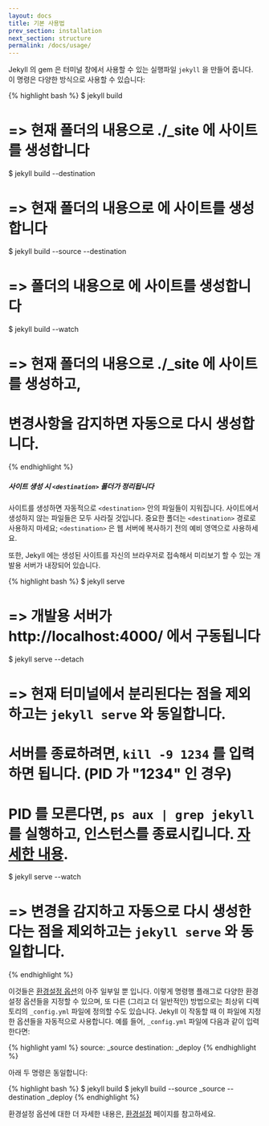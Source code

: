 ```yaml
---
layout: docs
title: 기본 사용법
prev_section: installation
next_section: structure
permalink: /docs/usage/
---
```


Jekyll 의 gem 은 터미널 창에서 사용할 수 있는 실행파일 `jekyll` 을 만들어 줍니다. 이 명령은 다양한 방식으로 사용할 수 있습니다:

{% highlight bash %}
$ jekyll build
# => 현재 폴더의 내용으로 ./_site 에 사이트를 생성합니다

$ jekyll build --destination <destination>
# => 현재 폴더의 내용으로 <destination> 에 사이트를 생성합니다

$ jekyll build --source <source> --destination <destination>
# => <source> 폴더의 내용으로 <destination> 에 사이트를 생성합니다

$ jekyll build --watch
# => 현재 폴더의 내용으로 ./_site 에 사이트를 생성하고,
#    변경사항을 감지하면 자동으로 다시 생성합니다.
{% endhighlight %}

<div class="note warning">
  <h5>사이트 생성 시 <code>&lt;destination&gt;</code> 폴더가 정리됩니다</h5>
  <p>
    사이트를 생성하면 자동적으로 <code>&lt;destination&gt;</code> 안의 파일들이 지워집니다. 사이트에서 생성하지 않는 파일들은 모두 사라질 것입니다. 중요한 폴더는 <code>&lt;destination&gt;</code> 경로로 사용하지 마세요; <code>&lt;destination&gt;</code> 은 웹 서버에 복사하기 전의 예비 영역으로 사용하세요.
  </p>
</div>

또한, Jekyll 에는 생성된 사이트를 자신의 브라우저로 접속해서 미리보기 할 수 있는 개발용 서버가 내장되어 있습니다.

{% highlight bash %}
$ jekyll serve
# => 개발용 서버가 http://localhost:4000/ 에서 구동됩니다

$ jekyll serve --detach
# => 현재 터미널에서 분리된다는 점을 제외하고는 `jekyll serve` 와 동일합니다.
#    서버를 종료하려면, `kill -9 1234` 를 입력하면 됩니다. (PID 가 "1234" 인 경우)
#    PID 를 모른다면, `ps aux | grep jekyll` 를 실행하고, 인스턴스를 종료시킵니다. [자세한 내용](http://unixhelp.ed.ac.uk/shell/jobz5.html).

$ jekyll serve --watch
# => 변경을 감지하고 자동으로 다시 생성한다는 점을 제외하고는 `jekyll serve` 와 동일합니다.
{% endhighlight %}

이것들은 [환경설정 옵션](../configuration/)의 아주 일부일 뿐 입니다. 이렇게 명령행 플래그로 다양한 환경설정 옵션들을 지정할 수 있으며, 또 다른 (그리고 더 일반적인) 방법으로는 최상위 디렉토리의 `_config.yml` 파일에 정의할 수도 있습니다. Jekyll 이 작동할 때 이 파일에 지정한 옵션들을 자동적으로 사용합니다. 예를 들어, `_config.yml` 파일에 다음과 같이 입력한다면:

{% highlight yaml %}
source:      _source
destination: _deploy
{% endhighlight %}

아래 두 명령은 동일합니다:

{% highlight bash %}
$ jekyll build
$ jekyll build --source _source --destination _deploy
{% endhighlight %}

환경설정 옵션에 대한 더 자세한 내용은, [환경설정](../configuration/) 페이지를 참고하세요.
